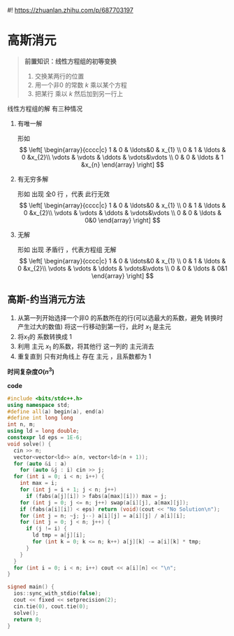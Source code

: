 #! https://zhuanlan.zhihu.com/p/687703197
# 高斯消元

> **前置知识：线性方程组的初等变换**
>
> 1. 交换某两行的位置
> 2. 用一个非0 的常数 $k$ 乘以某个方程
> 3. 把某行 乘以 $k$ 然后加到另一行上



线性方程组的解 有三种情况

1. 有唯一解

   形如
   $$
   \left[
   \begin{array}{cccc|c}
   1 & 0 & \ldots&0 & x_{1} \\
   0 & 1 & \ldots & 0 &x_{2}\\
   \vdots & \vdots & \ddots & \vdots&\vdots \\
   0 & 0 & \ldots & 1 &x_{n}
   \end{array}
   \right]
   $$
   

2. 有无穷多解

   形如 出现 全0 行 ，代表 此行无效
   $$
   \left[
   \begin{array}{cccc|c}
   1 & 0 & \ldots&0 & x_{1} \\
   0 & 1 & \ldots & 0 &x_{2}\\
   \vdots & \vdots & \ddots & \vdots&\vdots \\
   0 & 0 & \ldots & 0&0
   \end{array}
   \right]
   $$
   

3. 无解

   形如  出现 矛盾行 ，代表方程组 无解
   $$
   \left[
   \begin{array}{cccc|c}
   1 & 0 & \ldots&0 & x_{1} \\
   0 & 1 & \ldots & 0 &x_{2}\\
   \vdots & \vdots & \ddots & \vdots&\vdots \\
   0 & 0 & \ldots & 0&1
   \end{array}
   \right]
   $$
   

## **高斯-约当消元方法**

1. 从第一列开始选择一个非0 的系数所在的行(可以选最大的系数，避免 转换时 产生过大的数值)
   将这一行移动到第一行，此时 $x_1$ 是主元
2. 将$x_1$的 系数转换成 1 
3. 利用 主元 $x_1$ 的系数，将其他行 这一列的 主元消去
4. 重复直到 只有对角线上 存在 主元 ，且系数都为 1 

**时间复杂度$O(n^3)$**

**code**

```C++
#include <bits/stdc++.h>
using namespace std;
#define all(a) begin(a), end(a)
#define int long long
int n, m;
using ld = long double;
constexpr ld eps = 1E-6;
void solve() {
  cin >> n;
  vector<vector<ld>> a(n, vector<ld>(n + 1));
  for (auto &i : a)
    for (auto &j : i) cin >> j;
  for (int i = 0; i < n; i++) {
    int max = i;
    for (int j = i + 1; j < n; j++)
      if (fabs(a[j][i]) > fabs(a[max][i])) max = j;
    for (int j = 0; j <= n; j++) swap(a[i][j], a[max][j]);
    if (fabs(a[i][i]) < eps) return (void)(cout << "No Solution\n");
    for (int j = n; ~j; j--) a[i][j] = a[i][j] / a[i][i];
    for (int j = 0; j < n; j++) {
      if (j != i) {
        ld tmp = a[j][i];
        for (int k = 0; k <= n; k++) a[j][k] -= a[i][k] * tmp;
      }
    }
  }
  for (int i = 0; i < n; i++) cout << a[i][n] << "\n";
}

signed main() {
  ios::sync_with_stdio(false);
  cout << fixed << setprecision(2);
  cin.tie(0), cout.tie(0);
  solve();
  return 0;
}
```

